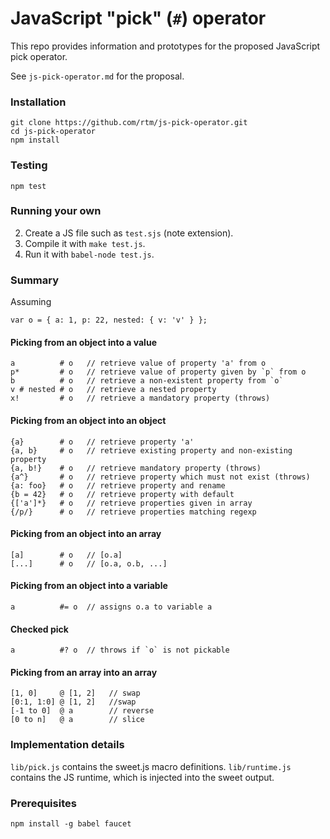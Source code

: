 # JavaScript "pick" (`#`) operator

This repo provides information and prototypes for the proposed JavaScript pick operator.

See `js-pick-operator.md` for the proposal.

### Installation

    git clone https://github.com/rtm/js-pick-operator.git
    cd js-pick-operator
    npm install

### Testing

    npm test

### Running your own

 2. Create a JS file such as `test.sjs` (note extension).
 3. Compile it with `make test.js`.
 4. Run it with `babel-node test.js`.

### Summary

Assuming

    var o = { a: 1, p: 22, nested: { v: 'v' } };

#### Picking from an object into a value

    a          # o   // retrieve value of property 'a' from o
    p*         # o   // retrieve value of property given by `p` from o
    b          # o   // retrieve a non-existent property from `o`
    v # nested # o   // retrieve a nested property
    x!         # o   // retrieve a mandatory property (throws)

#### Picking from an object into an object

    {a}        # o   // retrieve property 'a'
    {a, b}     # o   // retrieve existing property and non-existing property
    {a, b!}    # o   // retrieve mandatory property (throws)
    {a^}       # o   // retrieve property which must not exist (throws)
    {a: foo}   # o   // retrieve property and rename
    {b = 42}   # o   // retrieve property with default
    {['a']*}   # o   // retrieve properties given in array
    {/p/}      # o   // retrieve properties matching regexp

#### Picking from an object into an array

    [a]        # o   // [o.a]
    [...]      # o   // [o.a, o.b, ...]

#### Picking from an object into a variable

    a          #= o  // assigns o.a to variable a

#### Checked pick

    a          #? o  // throws if `o` is not pickable

#### Picking from an array into an array

    [1, 0]     @ [1, 2]   // swap
    [0:1, 1:0] @ [1, 2]   //swap
    [-1 to 0]  @ a        // reverse
    [0 to n]   @ a        // slice

### Implementation details

`lib/pick.js` contains the sweet.js macro definitions.
`lib/runtime.js` contains the JS runtime, which is injected into the sweet output.


### Prerequisites

    npm install -g babel faucet

